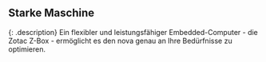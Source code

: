 <h2>Starke Maschine</h2>

{: .description}
Ein flexibler und leistungsfähiger Embedded-Computer - die Zotac Z-Box - ermöglicht es den nova genau an Ihre Bedürfnisse zu optimieren.
